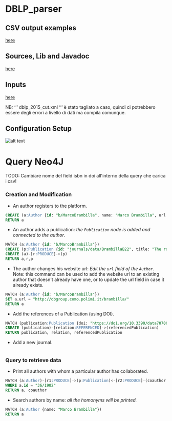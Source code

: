 # DBLP_parser

## CSV output examples
[here](https://polimi365-my.sharepoint.com/:f:/g/personal/10669287_polimi_it/EklWqHLKpF9HpmOlPRYrcn8B9rGf6gU43PQi_nXDMFDbFg?e=5ECOP4)

## Sources, Lib and Javadoc 
[here](https://polimi365-my.sharepoint.com/:f:/g/personal/10669287_polimi_it/Es2UUFbDQrZLsSVJ-I4nBW8BRy71Mcb1BubauFd3X2KC9Q?e=5oHncW)

## Inputs 
[here](https://polimi365-my.sharepoint.com/:f:/g/personal/10669287_polimi_it/EqgdVVaB5NhGncXjMW6NudoBjouwLLTXhpZmn6y1zS7D1A?e=LCsFw9)

NB: ‘‘‘ dblp_2015_cut.xml ‘‘‘ è stato tagliato a caso, quindi ci potrebbero essere degli errori a livello di dati ma compila comunque.
## Configuration Setup
![alt text](https://github.com/salvatorebuono02/DBLP_parser/blob/master/setup.png)







# Query Neo4J
TODO: Cambiare nome del field isbn in doi all'interno della query che carica i csv!

### Creation and Modification

- An author registers to the platform.
```sql
CREATE (a:Author {id: "b/MarcoBrambilla", name: "Marco Brambilla", url: "https://marco-brambilla.com/"}) 
RETURN a
```
- An author adds a publication: *the `Publication` node is added and connected to the author*.
```sql
MATCH (a:Author {id: "b/MarcoBrambilla"}) 
CREATE (p:Publication {id: "journals/data/BrambillaB22", title: "The role of graph databases in IT sector.", doi: "https://doi.org/10.3390/data7070093", last_mod: "2022-10-07", pages: "93", type: "article", url: "db/journals/data/data7.html#BrambillaB22", year: "2022"})
CREATE (a)-[r:PRODUCE]->(p) 
RETURN a,r,p
```
- The author changes his website url: *Edit the `url` field of the `Author`*.
Note: this command can be used to add the website url to an existing author that doesn't already have one, or to update the url field in case it already exists.
```sql
MATCH (a:Author {id: "b/MarcoBrambilla"})
SET a.url = "http://dbgroup.como.polimi.it/brambilla/"
RETURN a
```
- Add the references of a Publication (using DOI).
```sql
MATCH (publication:Publication {doi: "https://doi.org/10.3390/data7070093"}), (referencedPublication:Publication {doi: "http://dx.doi.org/10.1109/TPDS.2008.223"})
CREATE (publication)-[relation:REFERENCED]->(referencedPublication)
RETURN publication, relation, referencedPublication
```
- Add a new journal.
```sql

```
### Query to retrieve data

- Print all authors with whom a particular author has collaborated.
```sql
MATCH (a:Author)-[r1:PRODUCE]->(p:Publication)<-[r2:PRODUCE]-(coauthor:Author)
WHERE a.id = "36/1902"
RETURN a, coauthor
```
- Search authors by name: *all the homonyms will be printed.*
```sql
MATCH (a:Author {name: "Marco Brambilla"})
RETURN a
```
